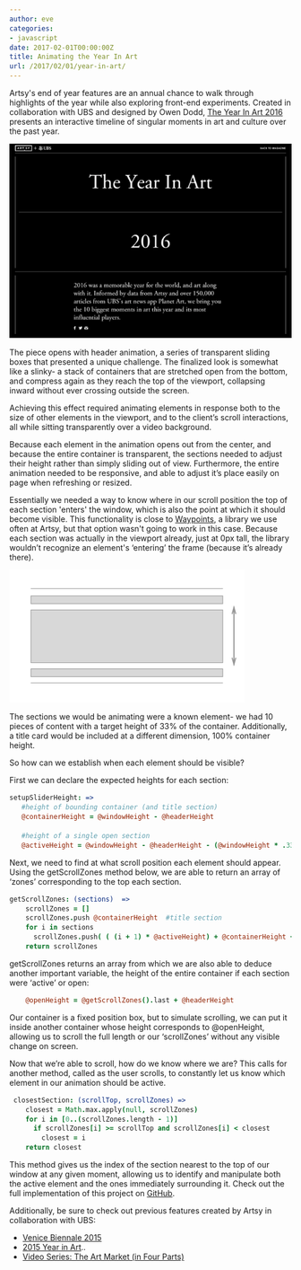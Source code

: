 ```yaml
---
author: eve
categories:
- javascript
date: 2017-02-01T00:00:00Z
title: Animating the Year In Art
url: /2017/02/01/year-in-art/
---
```


Artsy's end of year features are an annual chance to walk through highlights of the year while also exploring front-end experiments. Created in collaboration with UBS and designed by Owen Dodd, [The Year In Art 2016](https://www.artsy.net/2016-year-in-art) presents an interactive timeline of singular moments in art and culture over the past year.

![2017 Year In Art Animation Sample](/images/2017-02-01-year-in-art/blog-eoy-headeranimation.gif)

The piece opens with header animation, a series of transparent sliding boxes that presented a unique challenge. The finalized look is somewhat like a slinky- a stack of containers that are stretched open from the bottom, and compress again as they reach the top of the viewport, collapsing inward without ever crossing outside the screen.

Achieving this effect required animating elements in response both to the size of other elements in the viewport, and to the client’s scroll interactions, all while sitting transparently over a video background.

<!--more-->

Because each element in the animation opens out from the center, and because the entire container is transparent, the sections needed to adjust their height rather than simply sliding out of view. Furthermore, the entire animation needed to be responsive, and able to adjust it’s place easily on page when refreshing or resized.

Essentially we needed a way to know where in our scroll position the top of each section 'enters' the window, which is also the point at which it should become visible. This functionality is close to [Waypoints](https://github.com/imakewebthings/waypoints), a library we use often at Artsy, but that option wasn't going to work in this case. Because each section was actually in the viewport already, just at 0px tall, the library wouldn’t recognize an element's ‘entering’ the frame (because it’s already there).

![DOM Element Diagram](/images/2017-02-01-year-in-art/blog-eoy-diagram.png)

The sections we would be animating were a known element- we had 10 pieces of content with a target height of 33% of the container. Additionally, a title card would be included at a different dimension, 100% container height.

So how can we establish when each element should be visible?

First we can declare the expected heights for each section:

```coffeescript
setupSliderHeight: =>
   #height of bounding container (and title section)
   @containerHeight = @windowHeight - @headerHeight

   #height of a single open section
   @activeHeight = @windowHeight - @headerHeight - (@windowHeight * .33)
```

Next, we need to find at what scroll position each element should appear. Using the getScrollZones method below, we are able to return an array of ‘zones’ corresponding to the top each section.

```coffeescript
getScrollZones: (sections)  =>
    scrollZones = []
    scrollZones.push @containerHeight  #title section
    for i in sections
      scrollZones.push( ( (i + 1) * @activeHeight) + @containerHeight + 20)
    return scrollZones
```

getScrollZones returns an array from which we are also able to deduce another important variable, the height of the entire container if each section were ‘active’ or open:

```coffeescript
	@openHeight = @getScrollZones().last + @headerHeight
```

Our container is a fixed position box, but to simulate scrolling, we can put it inside another container whose height corresponds to @openHeight, allowing us to scroll the full length or our ‘scrollZones’ without any visible change on screen.

Now that we’re able to scroll, how do we know where we are?  This calls for another method, called as the user scrolls, to constantly let us know which element in our animation should be active.

```coffeescript
 closestSection: (scrollTop, scrollZones) =>
    closest = Math.max.apply(null, scrollZones)
    for i in [0..(scrollZones.length - 1)]
      if scrollZones[i] >= scrollTop and scrollZones[i] < closest
        closest = i
    return closest
```

This method gives us the index of the section nearest to the top of our window at any given moment, allowing us to identify and manipulate both the active element and the ones immediately surrounding it. Check out the full implementation of this project on [GitHub](https://github.com/artsy/force/tree/master/apps/editorial_features/components/eoy).

Additionally, be sure to check out previous features created by Artsy in collaboration with UBS:

- [Venice Biennale 2015](https://www.artsy.net/venice-biennale-2015)
- [2015 Year in Art](https://www.artsy.net/2015-year-in-art)..
- [Video Series: The Art Market (in Four Parts)](https://www.artsy.net/article/artsy-editorial-uncovering-the-surprisingly-secret-world-of-art-auctions)

